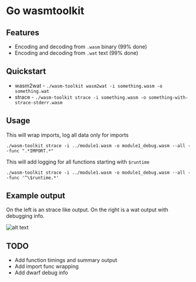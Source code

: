 # Go wasmtoolkit

## Features

* Encoding and decoding from `.wasm` binary (99% done)
* Encoding and decoding from `.wat` text (99% done)

## Quickstart

* wasm2wat - `./wasm-toolkit wasm2wat -i something.wasm -o something.wat`
* strace - `./wasm-toolkit strace -i something.wasm -o something-with-strace-stderr.wasm`

## Usage

This will wrap imports, log all data only for imports

`./wasm-toolkit strace -i ../module1.wasm -o module1_debug.wasm --all --func ".*IMPORT.*"`

This will add logging for all functions starting with `$runtime`

`./wasm-toolkit strace -i ../module1.wasm -o module1_debug.wasm --all --func '^\$runtime.*'`

## Example output

On the left is an strace like output. On the right is a wat output with debugging info.

![alt text](https://raw.githubusercontent.com/loopholelabs/wasm-toolkit/jm/new/output.png)

## TODO

* Add function timings and summary output
* Add import func wrapping
* Add dwarf debug info
